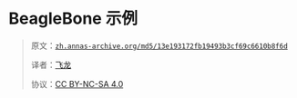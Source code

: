 # BeagleBone 示例

> 原文：[`zh.annas-archive.org/md5/13e193172fb19493b3cf69c6610b8f6d`](https://zh.annas-archive.org/md5/13e193172fb19493b3cf69c6610b8f6d)
> 
> 译者：[飞龙](https://github.com/wizardforcel)
> 
> 协议：[CC BY-NC-SA 4.0](http://creativecommons.org/licenses/by-nc-sa/4.0/)
